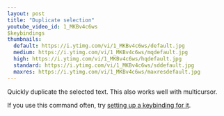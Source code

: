 ```yaml
---
layout: post
title: "Duplicate selection"
youtube_video_id: 1_MKBv4c6ws
$keybindings 
thumbnails:
  default: https://i.ytimg.com/vi/1_MKBv4c6ws/default.jpg
  medium: https://i.ytimg.com/vi/1_MKBv4c6ws/mqdefault.jpg
  high: https://i.ytimg.com/vi/1_MKBv4c6ws/hqdefault.jpg
  standard: https://i.ytimg.com/vi/1_MKBv4c6ws/sddefault.jpg
  maxres: https://i.ytimg.com/vi/1_MKBv4c6ws/maxresdefault.jpg
---
```


Quickly duplicate the selected text. This also works well with multicursor.

If you use this command often, try [setting up a keybinding for it](https://code.visualstudio.com/docs/getstarted/keybindings).
